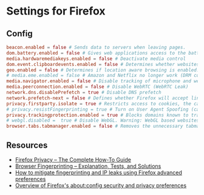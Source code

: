 # Settings for Firefox

## Config

```toml
beacon.enabled = false # Sends data to servers when leaving pages.
dom.battery.enabled = false # Gives web applications access to the battery status of mobile devices. May be used in fingerprinting techniques.
media.hardwaremediakeys.enabled = false # Deactivate media control
dom.event.clipboardevents.enabled = false # Determines whether websites are allowed to access clipboard contents
geo.enabled = false # Determines if location aware browsing is enabled.
# media.eme.enabled = false # Amazon and Netflix no longer work (DRM copy guard)
media.navigator.enabled = false # Disable tracking of microphone and webcam status
media.peerconnection.enabled = false # Disable WebRTC (WebRTC Leak)
network.dns.disablePrefetch = true # Disable DNS prefetch
network.prefetch-next = false # Defines whether Firefox will accept link prefetching directives by websites
privacy.firstparty.isolate = true # Restricts access to cookies, the cache, and similar data to domain level only
# privacy.resistFingerprinting = true # Turn on User Agent Spoofing (can be annoying as the window size is randomized)
privacy.trackingprotection.enabled = true # Blocks domains known to track users
# webgl.disabled =  true # Disable WebGL. Warning: WebGL based websites doesn't work anymore (e.g. Figma)
browser.tabs.tabmanager.enabled = false # Removes the unnecessary tabmanager icon introduced in version 106.0
```

## Resources

- [Firefox Privacy – The Complete How-To Guide](https://restoreprivacy.com/firefox-privacy/)
- [Browser Fingerprinting – Explanation, Tests, and Solutions](https://restoreprivacy.com/browser-fingerprinting)
- [How to mitigate fingerprinting and IP leaks using Firefox advanced preferences](https://sunknudsen.com/privacy-guides/how-to-mitigate-fingerprinting-and-ip-leaks-using-firefox-advanced-preferences)
- [Overview of Firefox's about:config security and privacy preferences](https://www.ghacks.net/overview-firefox-aboutconfig-security-privacy-preferences/)
